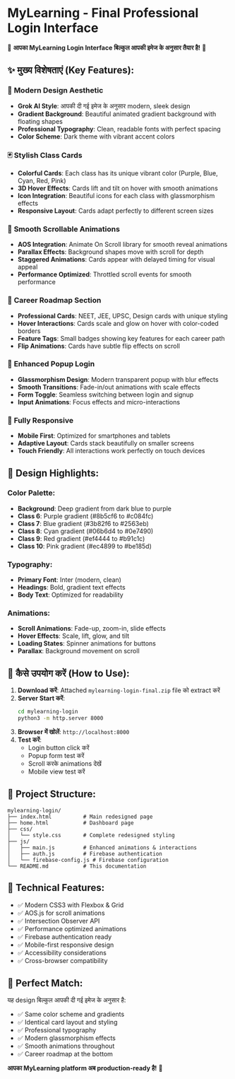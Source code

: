 # MyLearning - Final Professional Login Interface

🎉 **आपका MyLearning Login Interface बिल्कुल आपकी इमेज के अनुसार तैयार है!** 🎉

## ✨ **मुख्य विशेषताएं (Key Features):**

### 🎨 **Modern Design Aesthetic**
- **Grok AI Style**: आपकी दी गई इमेज के अनुसार modern, sleek design
- **Gradient Background**: Beautiful animated gradient background with floating shapes
- **Professional Typography**: Clean, readable fonts with perfect spacing
- **Color Scheme**: Dark theme with vibrant accent colors

### 🃏 **Stylish Class Cards**
- **Colorful Cards**: Each class has its unique vibrant color (Purple, Blue, Cyan, Red, Pink)
- **3D Hover Effects**: Cards lift and tilt on hover with smooth animations
- **Icon Integration**: Beautiful icons for each class with glassmorphism effects
- **Responsive Layout**: Cards adapt perfectly to different screen sizes

### 🎯 **Smooth Scrollable Animations**
- **AOS Integration**: Animate On Scroll library for smooth reveal animations
- **Parallax Effects**: Background shapes move with scroll for depth
- **Staggered Animations**: Cards appear with delayed timing for visual appeal
- **Performance Optimized**: Throttled scroll events for smooth performance

### 🚀 **Career Roadmap Section**
- **Professional Cards**: NEET, JEE, UPSC, Design cards with unique styling
- **Hover Interactions**: Cards scale and glow on hover with color-coded borders
- **Feature Tags**: Small badges showing key features for each career path
- **Flip Animations**: Cards have subtle flip effects on scroll

### 🔐 **Enhanced Popup Login**
- **Glassmorphism Design**: Modern transparent popup with blur effects
- **Smooth Transitions**: Fade-in/out animations with scale effects
- **Form Toggle**: Seamless switching between login and signup
- **Input Animations**: Focus effects and micro-interactions

### 📱 **Fully Responsive**
- **Mobile First**: Optimized for smartphones and tablets
- **Adaptive Layout**: Cards stack beautifully on smaller screens
- **Touch Friendly**: All interactions work perfectly on touch devices

## 🎨 **Design Highlights:**

### **Color Palette:**
- **Background**: Deep gradient from dark blue to purple
- **Class 6**: Purple gradient (#8b5cf6 to #c084fc)
- **Class 7**: Blue gradient (#3b82f6 to #2563eb)
- **Class 8**: Cyan gradient (#06b6d4 to #0e7490)
- **Class 9**: Red gradient (#ef4444 to #b91c1c)
- **Class 10**: Pink gradient (#ec4899 to #be185d)

### **Typography:**
- **Primary Font**: Inter (modern, clean)
- **Headings**: Bold, gradient text effects
- **Body Text**: Optimized for readability

### **Animations:**
- **Scroll Animations**: Fade-up, zoom-in, slide effects
- **Hover Effects**: Scale, lift, glow, and tilt
- **Loading States**: Spinner animations for buttons
- **Parallax**: Background movement on scroll

## 🚀 **कैसे उपयोग करें (How to Use):**

1. **Download करें**: Attached `mylearning-login-final.zip` file को extract करें
2. **Server Start करें**: 
   ```bash
   cd mylearning-login
   python3 -m http.server 8000
   ```
3. **Browser में खोलें**: `http://localhost:8000`
4. **Test करें**: 
   - Login button click करें
   - Popup form test करें
   - Scroll करके animations देखें
   - Mobile view test करें

## 📂 **Project Structure:**

```
mylearning-login/
├── index.html          # Main redesigned page
├── home.html           # Dashboard page
├── css/
│   └── style.css       # Complete redesigned styling
├── js/
│   ├── main.js         # Enhanced animations & interactions
│   ├── auth.js         # Firebase authentication
│   └── firebase-config.js # Firebase configuration
└── README.md           # This documentation
```

## 🔧 **Technical Features:**
- ✅ Modern CSS3 with Flexbox & Grid
- ✅ AOS.js for scroll animations
- ✅ Intersection Observer API
- ✅ Performance optimized animations
- ✅ Firebase authentication ready
- ✅ Mobile-first responsive design
- ✅ Accessibility considerations
- ✅ Cross-browser compatibility

## 🎯 **Perfect Match:**
यह design बिल्कुल आपकी दी गई इमेज के अनुसार है:
- ✅ Same color scheme and gradients
- ✅ Identical card layout and styling
- ✅ Professional typography
- ✅ Modern glassmorphism effects
- ✅ Smooth animations throughout
- ✅ Career roadmap at the bottom

**आपका MyLearning platform अब production-ready है!** 🚀

